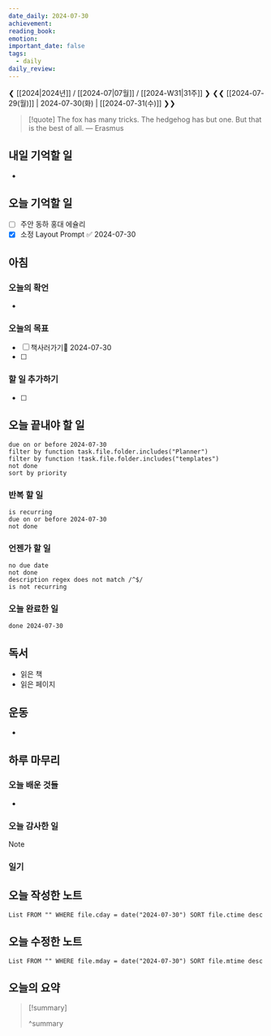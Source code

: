 ```yaml
---
date_daily: 2024-07-30
achievement: 
reading_book: 
emotion: 
important_date: false
tags:
  - daily
daily_review:
---
```

❮ [[2024|2024년]] / [[2024-07|07월]] / [[2024-W31|31주]] ❯
❮❮ [[2024-07-29(월)]] | 2024-07-30(화) | [[2024-07-31(수)]] ❯❯


> [!quote] The fox has many tricks. The hedgehog has but one. But that is the best of all.
> — Erasmus

## 내일 기억할 일 
-

## 오늘 기억할 일
- [ ] 주안 동하 홍대 에슐리 
- [x] 소정 Layout Prompt ✅ 2024-07-30
## 아침 
### 오늘의 확언 
- 
### 오늘의 목표 
- [ ] 책사러가기📅 2024-07-30 
- [ ] 

### 할 일 추가하기 
- [ ] 

## 오늘 끝내야 할 일 
```tasks
due on or before 2024-07-30 
filter by function task.file.folder.includes("Planner") 
filter by function !task.file.folder.includes("templates") 
not done 
sort by priority 
```
### 반복 할 일 
```tasks
is recurring
due on or before 2024-07-30 
not done
```

### 언젠가 할 일 
```tasks 
no due date 
not done 
description regex does not match /^$/
is not recurring
``` 
### 오늘 완료한 일 
```tasks
done 2024-07-30 
``` 
## 독서 
- 읽은 책 
- 읽은 페이지 
## 운동 
- 
## 하루 마무리 
### 오늘 배운 것들 
- 
### 오늘 감사한 일 
>[!note] 


### 일기 
## 오늘 작성한 노트 
```dataview 
List FROM "" WHERE file.cday = date("2024-07-30") SORT file.ctime desc 
``` 
## 오늘 수정한 노트 
 ```dataview 
 List FROM "" WHERE file.mday = date("2024-07-30") SORT file.mtime desc 
 ```
 ## 오늘의 요약
>[!summary]
>
>^summary

